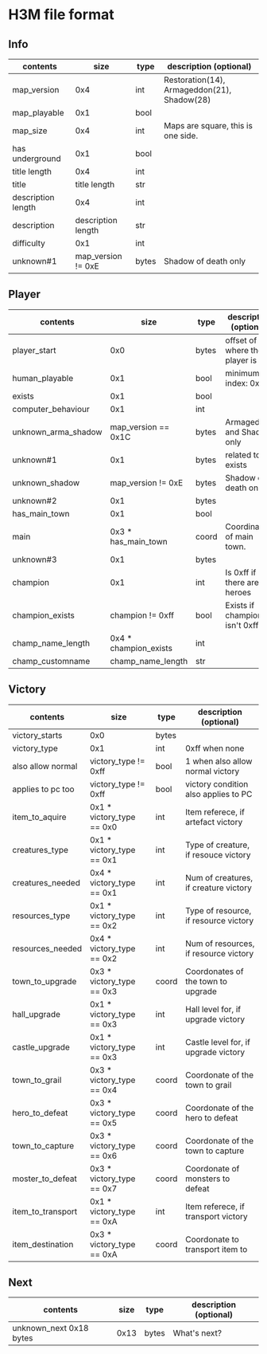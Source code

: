 # H3M file format

## Info
| contents                | size                | type  | description (optional)                      |
|-------------------------|---------------------|-------|---------------------------------------------|
| map_version             | 0x4                 | int   | Restoration(14), Armageddon(21), Shadow(28) |
| map_playable            | 0x1                 | bool  |                                             |
| map_size                | 0x4                 | int   | Maps are square, this is one side.          |
| has underground         | 0x1                 | bool  |                                             |
| title length            | 0x4                 | int   |                                             |
| title                   | title length        | str   |                                             |
| description length      | 0x4                 | int   |                                             |
| description             | description length  | str   |                                             |
| difficulty              | 0x1                 | int   |                                             |
| unknown#1               | map_version != 0xE  | bytes | Shadow of death only                        |

## Player
| contents                | size                   | type  | description (optional)         |
|-------------------------|------------------------|-------|--------------------------------|
| player_start            | 0x0                    | bytes | offset of where the player is  |
| human_playable          | 0x1                    | bool  | minimum index: 0x13            |
| exists                  | 0x1                    | bool  |                                |
| computer_behaviour      | 0x1                    | int   |                                |
| unknown_arma_shadow     | map_version == 0x1C    | bytes | Armageddon and Shadow only     |
| unknown#1               | 0x1                    | bytes | related to exists              |
| unknown_shadow          | map_version != 0xE     | bytes | Shadow of death only           |
| unknown#2               | 0x1                    | bytes |                                |
| has_main_town           | 0x1                    | bool  |                                |
| main                    | 0x3 * has_main_town    | coord | Coordinate of main town.       |
| unknown#3               | 0x1                    | bytes |                                |
| champion                | 0x1                    | int   | Is 0xff if there are no heroes |
| champion_exists         | champion != 0xff       | bool  | Exists if champion isn't 0xff  |
| champ_name_length       | 0x4 * champion_exists  | int   |                                |
| champ_customname        | champ_name_length      | str   |                                |

## Victory
| contents           | size                       | type  | description (optional)                |
|--------------------|----------------------------|-------|---------------------------------------|
| victory_starts     | 0x0                        | bytes |                                       |
| victory_type       | 0x1                        | int   | 0xff when none                        |
| also allow normal  | victory_type != 0xff       | bool  | 1 when also allow normal victory      |
| applies to pc too  | victory_type != 0xff       | bool  | victory condition also applies to PC  |
| item_to_aquire     | 0x1 * victory_type == 0x0  | int   | Item referece, if artefact victory    |
| creatures_type     | 0x1 * victory_type == 0x1  | int   | Type of creature, if resouce victory  |
| creatures_needed   | 0x4 * victory_type == 0x1  | int   | Num of creatures, if creature victory |
| resources_type     | 0x1 * victory_type == 0x2  | int   | Type of resource, if resource victory |
| resources_needed   | 0x4 * victory_type == 0x2  | int   | Num of resources, if resource victory |
| town_to_upgrade    | 0x3 * victory_type == 0x3  | coord | Coordonates of the town to upgrade    |
| hall_upgrade       | 0x1 * victory_type == 0x3  | int   | Hall level for, if upgrade victory    |
| castle_upgrade     | 0x1 * victory_type == 0x3  | int   | Castle level for, if upgrade victory  |
| town_to_grail      | 0x3 * victory_type == 0x4  | coord | Coordonate of the town to grail       |
| hero_to_defeat     | 0x3 * victory_type == 0x5  | coord | Coordonate of the hero to defeat      |
| town_to_capture    | 0x3 * victory_type == 0x6  | coord | Coordonate of the town to capture     |
| moster_to_defeat   | 0x3 * victory_type == 0x7  | coord | Coordonate of monsters to defeat      |
| item_to_transport  | 0x1 * victory_type == 0xA  | int   | Item referece, if transport victory   |
| item_destination   | 0x3 * victory_type == 0xA  | coord | Coordonate to transport item to       |

## Next
| contents                  | size     | type  | description (optional)                         |
|---------------------------|----------|-------|------------------------------------------------|
| unknown_next 0x18 bytes   | 0x13     | bytes | What's next?                                   |

